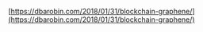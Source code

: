 [https://dbarobin.com/2018/01/31/blockchain-graphene/](https://dbarobin.com/2018/01/31/blockchain-graphene/)







